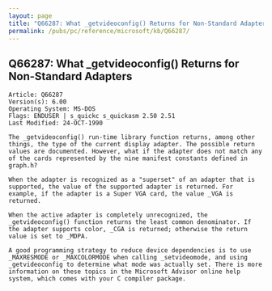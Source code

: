 ```yaml
---
layout: page
title: "Q66287: What _getvideoconfig() Returns for Non-Standard Adapters"
permalink: /pubs/pc/reference/microsoft/kb/Q66287/
---
```


## Q66287: What _getvideoconfig() Returns for Non-Standard Adapters

	Article: Q66287
	Version(s): 6.00
	Operating System: MS-DOS
	Flags: ENDUSER | s_quickc s_quickasm 2.50 2.51
	Last Modified: 24-OCT-1990
	
	The _getvideoconfig() run-time library function returns, among other
	things, the type of the current display adapter. The possible return
	values are documented. However, what if the adapter does not match any
	of the cards represented by the nine manifest constants defined in
	graph.h?
	
	When the adapter is recognized as a "superset" of an adapter that is
	supported, the value of the supported adapter is returned. For
	example, if the adapter is a Super VGA card, the value _VGA is
	returned.
	
	When the active adapter is completely unrecognized, the
	_getvideoconfig() function returns the least common denominator. If
	the adapter supports color, _CGA is returned; otherwise the return
	value is set to _MDPA.
	
	A good programming strategy to reduce device dependencies is to use
	_MAXRESMODE or _MAXCOLORMODE when calling _setvideomode, and using
	_getvideoconfig to determine what mode was actually set. There is more
	information on these topics in the Microsoft Advisor online help
	system, which comes with your C compiler package.
